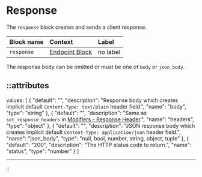 # Response

The `response` block creates and sends a client response.

| Block name | Context                                         | Label    |
|:-----------|:------------------------------------------------|:---------|
| `response` | [Endpoint Block](/configuration/block/endpoint) | no label |

The response body can be omitted or must be one of `body` or `json_body`.

::attributes
---
values: [
  {
    "default": "",
    "description": "Response body which creates implicit default `Content-Type: text/plain` header field.",
    "name": "body",
    "type": "string"
  },
  {
    "default": "",
    "description": "Same as `set_response_headers` in [Modifiers - Response Header](../modifiers#response-header).",
    "name": "headers",
    "type": "object"
  },
  {
    "default": "",
    "description": "JSON response body which creates implicit default `Content-Type: application/json` header field.",
    "name": "json_body",
    "type": "null, bool, number, string, object, tuple"
  },
  {
    "default": "200",
    "description": "The HTTP status code to return.",
    "name": "status",
    "type": "number"
  }
]

---
::
